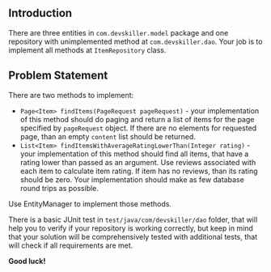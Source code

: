 ## Introduction

There are three entities in `com.devskiller.model` package and one repository with unimplemented method at `com.devskiller.dao`. 
Your job is to implement all methods at `ItemRepository` class. 

## Problem Statement

There are two methods to implement:
 
- `Page<Item> findItems(PageRequest pageRequest)` - your implementation of this method should do paging and return a list of items for the page
specified by `pageRequest` object. If there are no elements for requested page, than an empty `content` list should be returned.
- `List<Item> findItemsWithAverageRatingLowerThan(Integer rating)` - your implementation of this method should find all items,
that have a rating lower than passed as an argument. Use reviews associated with each item to calculate item rating. 
If item has no reviews, than its rating should be zero. Your implementation should make as few database round trips as possible.

Use EntityManager to implement those methods.

There is a basic JUnit test in `test/java/com/devskiller/dao` folder, that will help you to verify if your repository is working 
correctly, but keep in mind that your solution will be comprehensively tested with additional tests, that will check 
if all requirements are met.

**Good luck!**